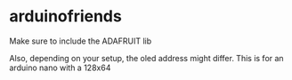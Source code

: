# arduinofriends

Make sure to include the ADAFRUIT lib

Also, depending on your setup, the oled address might differ. This is for an arduino nano with a 128x64
